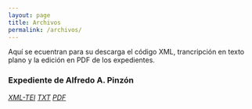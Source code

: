 ```yaml
---
layout: page
title: Archivos
permalink: /archivos/
---
```


Aquí se ecuentran para su descarga el código XML, trancripción en texto plano y la edición en PDF de los expedientes.
  

### Expediente de Alfredo A. Pinzón

[*XML-TEI*](https://drive.google.com/file/d/1xL6xm9I4X2my-hBjYmDq9FU_HdWkoyqb/view?usp=sharing)  [*TXT*](https://drive.google.com/file/d/1OUN_Bpgx6yjYnlGbQv4p66NaK56BfgtK/view?usp=sharing) [*PDF*](https://drive.google.com/file/d/1do4hFTd9WH1DIrydCfYptiaGN85f4XwE/view?usp=sharing)




